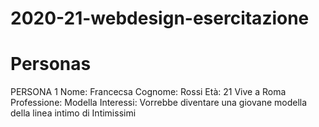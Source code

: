 # 2020-21-webdesign-esercitazione
# Personas

PERSONA 1
Nome: Francecsa
Cognome: Rossi
Età: 21
Vive a Roma 
Professione: Modella 
Interessi: Vorrebbe diventare una giovane modella della linea intimo di Intimissimi

